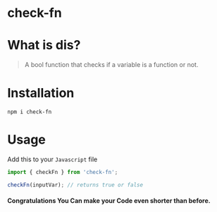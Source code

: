 # check-fn

# What is dis?

> A bool function that checks if a variable is a function or not.

# Installation

```
npm i check-fn
```

# Usage

Add this to your `Javascript` file

```javascript 
import { checkFn } from 'check-fn';

checkFn(inputVar); // returns true or false

```

#### Congratulations You Can make your Code even shorter than before.